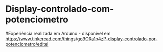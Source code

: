 ﻿# Display-controlado-com-potenciometro
 
 #Experiência realizada em Arduíno - disponível em https://www.tinkercad.com/things/go9ORa1p4zP-display-controlado-por-potenciometro/editel
